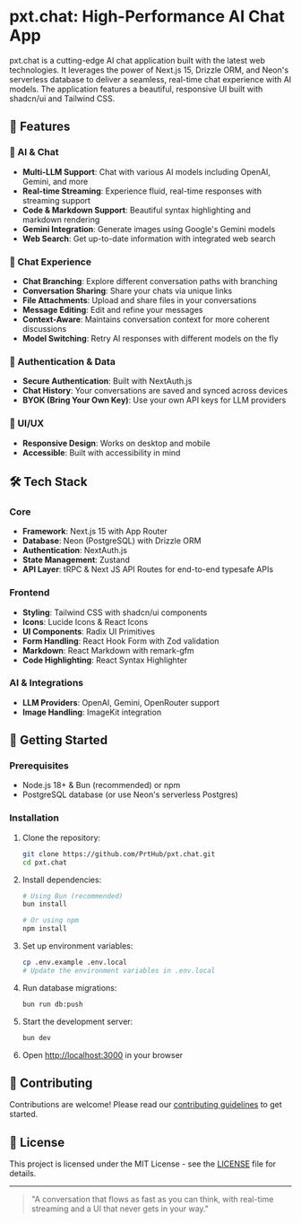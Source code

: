 # pxt.chat: High-Performance AI Chat App

pxt.chat is a cutting-edge AI chat application built with the latest web technologies. It leverages the power of Next.js 15, Drizzle ORM, and Neon's serverless database to deliver a seamless, real-time chat experience with AI models. The application features a beautiful, responsive UI built with shadcn/ui and Tailwind CSS.

## 🚀 Features

### 🤖 AI & Chat
- **Multi-LLM Support**: Chat with various AI models including OpenAI, Gemini, and more
- **Real-time Streaming**: Experience fluid, real-time responses with streaming support
- **Code & Markdown Support**: Beautiful syntax highlighting and markdown rendering
- **Gemini Integration**: Generate images using Google's Gemini models
- **Web Search**: Get up-to-date information with integrated web search

### 💬 Chat Experience
- **Chat Branching**: Explore different conversation paths with branching
- **Conversation Sharing**: Share your chats via unique links
- **File Attachments**: Upload and share files in your conversations
- **Message Editing**: Edit and refine your messages
- **Context-Aware**: Maintains conversation context for more coherent discussions
- **Model Switching**: Retry AI responses with different models on the fly

### 🔐 Authentication & Data
- **Secure Authentication**: Built with NextAuth.js
- **Chat History**: Your conversations are saved and synced across devices
- **BYOK (Bring Your Own Key)**: Use your own API keys for LLM providers

### 🎨 UI/UX
- **Responsive Design**: Works on desktop and mobile
- **Accessible**: Built with accessibility in mind

## 🛠️ Tech Stack

### Core
- **Framework**: Next.js 15 with App Router
- **Database**: Neon (PostgreSQL) with Drizzle ORM
- **Authentication**: NextAuth.js
- **State Management**: Zustand
- **API Layer**: tRPC & Next JS API Routes for end-to-end typesafe APIs

### Frontend
- **Styling**: Tailwind CSS with shadcn/ui components
- **Icons**: Lucide Icons & React Icons
- **UI Components**: Radix UI Primitives
- **Form Handling**: React Hook Form with Zod validation
- **Markdown**: React Markdown with remark-gfm
- **Code Highlighting**: React Syntax Highlighter

### AI & Integrations
- **LLM Providers**: OpenAI, Gemini, OpenRouter support
- **Image Handling**: ImageKit integration

## 🚀 Getting Started

### Prerequisites
- Node.js 18+ & Bun (recommended) or npm
- PostgreSQL database (or use Neon's serverless Postgres)

### Installation

1. Clone the repository:
   ```bash
   git clone https://github.com/PrtHub/pxt.chat.git
   cd pxt.chat
   ```

2. Install dependencies:
   ```bash
   # Using Bun (recommended)
   bun install
   
   # Or using npm
   npm install
   ```

3. Set up environment variables:
   ```bash
   cp .env.example .env.local
   # Update the environment variables in .env.local
   ```

4. Run database migrations:
   ```bash
   bun run db:push
   ```

5. Start the development server:
   ```bash
   bun dev
   ```

6. Open [http://localhost:3000](http://localhost:3000) in your browser

## 🤝 Contributing

Contributions are welcome! Please read our [contributing guidelines](CONTRIBUTING.md) to get started.

## 📄 License

This project is licensed under the MIT License - see the [LICENSE](LICENSE) file for details.

---

> "A conversation that flows as fast as you can think, with real-time streaming and a UI that never gets in your way."
